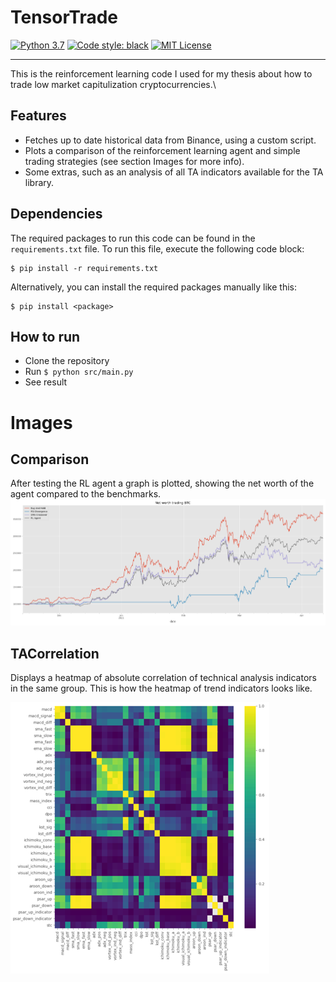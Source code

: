 # TensorTrade
[![Python 3.7](https://img.shields.io/badge/python-3.7-blue.svg)](https://www.python.org/downloads/release/python-380/)
[![Code style: black](https://img.shields.io/badge/code%20style-black-000000.svg)](https://github.com/psf/black)
[![MIT License](https://img.shields.io/github/license/StephanAkkerman/TensorTrade.svg?color=brightgreen)](https://opensource.org/licenses/MIT)

---

This is the reinforcement learning code I used for my thesis about how to trade low market capitulization cryptocurrencies.\

## Features
- Fetches up to date historical data from Binance, using a custom script.
- Plots a comparison of the reinforcement learning agent and simple trading strategies (see section Images for more info).
- Some extras, such as an analysis of all TA indicators available for the TA library.

## Dependencies
The required packages to run this code can be found in the `requirements.txt` file. To run this file, execute the following code block:
```
$ pip install -r requirements.txt 
```
Alternatively, you can install the required packages manually like this:
```
$ pip install <package>
```

## How to run
- Clone the repository
- Run `$ python src/main.py`
- See result

# Images
## Comparison
After testing the RL agent a graph is plotted, showing the net worth of the agent compared to the benchmarks.
![Image of benchmark](https://github.com/StephanAkkerman/TensorTrade/blob/main/img/Picture1.png)

## TACorrelation
Displays a heatmap of absolute correlation of technical analysis indicators in the same group.
This is how the heatmap of trend indicators looks like.

![Image of heatmap](https://github.com/StephanAkkerman/TensorTrade/blob/main/img/Trend_heatmap.png)
